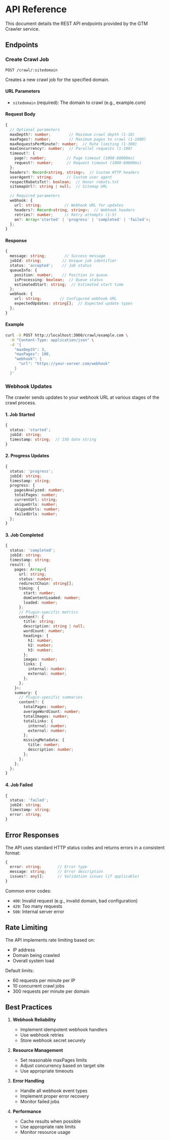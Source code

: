 # API Reference

This document details the REST API endpoints provided by the GTM Crawler service.

## Endpoints

### Create Crawl Job

```http
POST /crawl/:sitedomain
```

Creates a new crawl job for the specified domain.

#### URL Parameters

- `sitedomain` (required): The domain to crawl (e.g., example.com)

#### Request Body

```typescript
{
  // Optional parameters
  maxDepth?: number;        // Maximum crawl depth (1-10)
  maxPages?: number;        // Maximum pages to crawl (1-1000)
  maxRequestsPerMinute?: number;  // Rate limiting (1-300)
  maxConcurrency?: number;  // Parallel requests (1-100)
  timeout?: {
    page?: number;         // Page timeout (1000-60000ms)
    request?: number;      // Request timeout (1000-60000ms)
  };
  headers?: Record<string, string>;  // Custom HTTP headers
  userAgent?: string;      // Custom user agent
  respectRobotsTxt?: boolean;  // Honor robots.txt
  sitemapUrl?: string | null;  // Sitemap URL

  // Required parameters
  webhook: {
    url: string;          // Webhook URL for updates
    headers?: Record<string, string>;  // Webhook headers
    retries?: number;     // Retry attempts (1-5)
    on?: Array<'started' | 'progress' | 'completed' | 'failed'>;
  };
}
```

#### Response

```typescript
{
  message: string;        // Success message
  jobId: string;         // Unique job identifier
  status: 'accepted';    // Job status
  queueInfo: {
    position: number;    // Position in queue
    isProcessing: boolean;  // Queue status
    estimatedStart: string;  // Estimated start time
  };
  webhook: {
    url: string;        // Configured webhook URL
    expectedUpdates: string[];  // Expected update types
  };
}
```

#### Example

```bash
curl -X POST http://localhost:3000/crawl/example.com \
  -H "Content-Type: application/json" \
  -d '{
    "maxDepth": 3,
    "maxPages": 100,
    "webhook": {
      "url": "https://your-server.com/webhook"
    }
  }'
```

### Webhook Updates

The crawler sends updates to your webhook URL at various stages of the crawl process.

#### 1. Job Started

```typescript
{
  status: 'started';
  jobId: string;
  timestamp: string;  // ISO date string
}
```

#### 2. Progress Updates

```typescript
{
  status: 'progress';
  jobId: string;
  timestamp: string;
  progress: {
    pagesAnalyzed: number;
    totalPages: number;
    currentUrl: string;
    uniqueUrls: number;
    skippedUrls: number;
    failedUrls: number;
  };
}
```

#### 3. Job Completed

```typescript
{
  status: 'completed';
  jobId: string;
  timestamp: string;
  result: {
    pages: Array<{
      url: string;
      status: number;
      redirectChain: string[];
      timing: {
        start: number;
        domContentLoaded: number;
        loaded: number;
      };
      // Plugin-specific metrics
      content?: {
        title: string;
        description: string | null;
        wordCount: number;
        headings: {
          h1: number;
          h2: number;
          h3: number;
        };
        images: number;
        links: {
          internal: number;
          external: number;
        };
      };
    }>;
    summary: {
      // Plugin-specific summaries
      content?: {
        totalPages: number;
        averageWordCount: number;
        totalImages: number;
        totalLinks: {
          internal: number;
          external: number;
        };
        missingMetadata: {
          title: number;
          description: number;
        };
      };
    };
  };
}
```

#### 4. Job Failed

```typescript
{
  status: 'failed';
  jobId: string;
  timestamp: string;
  error: string;
}
```

## Error Responses

The API uses standard HTTP status codes and returns errors in a consistent format:

```typescript
{
  error: string;       // Error type
  message: string;     // Error description
  issues?: any[];      // Validation issues (if applicable)
}
```

Common error codes:

- `400`: Invalid request (e.g., invalid domain, bad configuration)
- `429`: Too many requests
- `500`: Internal server error

## Rate Limiting

The API implements rate limiting based on:

- IP address
- Domain being crawled
- Overall system load

Default limits:

- 60 requests per minute per IP
- 10 concurrent crawl jobs
- 300 requests per minute per domain

## Best Practices

1. **Webhook Reliability**
   - Implement idempotent webhook handlers
   - Use webhook retries
   - Store webhook secret securely

2. **Resource Management**
   - Set reasonable maxPages limits
   - Adjust concurrency based on target site
   - Use appropriate timeouts

3. **Error Handling**
   - Handle all webhook event types
   - Implement proper error recovery
   - Monitor failed jobs

4. **Performance**
   - Cache results when possible
   - Use appropriate rate limits
   - Monitor resource usage
